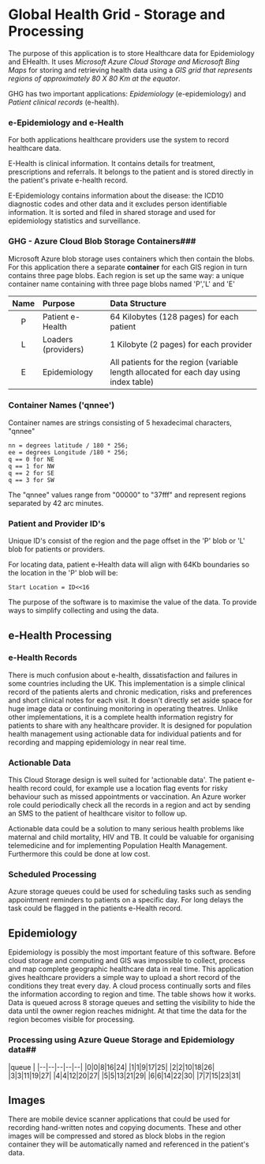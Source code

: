 # Global Health Grid - Storage and Processing #

The purpose of this application is to store Healthcare data for Epidemiology and EHealth. It uses *Microsoft Azure Cloud Storage and Microsoft Bing Maps* for storing and retrieving health data using a *GIS grid that represents regions of approximately 80 X 80 Km at the equator*.

GHG has two important applications: *Epidemiology* (e-epidemiology) and *Patient clinical records* (e-health).

### e-Epidemiology and e-Health ###
 
For both applications healthcare providers use the system to record healthcare data.

E-Health is clinical information. It contains details for treatment, prescriptions and referrals. It belongs to the patient and is stored directly in the patient's private e-health record.

E-Epidemiology contains information about the disease: the ICD10 diagnostic codes and other data and it excludes person identifiable information. It is sorted and filed in shared storage and used for epidemiology statistics and surveillance.

   
### GHG - Azure Cloud Blob Storage Containers###

Microsoft Azure blob storage uses containers which then contain the blobs. For this application there a separate **container** for each GIS region in turn contains three page blobs. Each region is set up the same way: a unique container name containing with three page blobs named 'P','L' and 'E'

Name|Purpose|Data Structure
:--:|:------------------------------|:------------------------|
P | Patient e-Health|64 Kilobytes (128 pages) for each patient
L | Loaders (providers)| 1 Kilobyte (2 pages) for each provider
E | Epidemiology|All patients for the region (variable length allocated for each day using index table)


### Container Names ('qnnee') ### 

Container names are strings consisting of 5 hexadecimal characters, "qnnee"

    nn = degrees latitude / 180 * 256;
    ee = degrees Longitude /180 * 256;
    q == 0 for NE
    q == 1 for NW
    q == 2 for SE
    q == 3 for SW

The "qnnee" values range from "00000" to "37fff" and represent regions separated by 42 arc minutes.

### Patient and Provider ID's ##

Unique ID's consist of the region and the page offset in the 'P' blob or 'L' blob for patients or providers.

For locating data, patient e-Health data will align with 64Kb boundaries so the location in the 'P' blob will be: 


    Start Location = ID<<16



The purpose of the software is to maximise the value of the data. To provide ways to simplify collecting and using the data.

## e-Health Processing ## 
 
### e-Health Records ##
There is much confusion about e-health, dissatisfaction and failures in some countries including the UK. This implementation is a simple clinical record of the patients alerts and chronic medication, risks and preferences and short clinical notes for each visit. It doesn't directly set aside space for huge image data or continuing monitoring in operating theatres. Unlike other implementations, it is a complete health information registry for patients to share with any healthcare provider. It is designed for population health management using actionable data for individual patients and for recording and mapping epidemiology in near real time.

### Actionable Data ##
This Cloud Storage design is well suited for 'actionable data'. The patient e-health record could, for example use a location flag events for risky behaviour such as missed appointments or vaccination. An Azure worker role could periodically check all the records in a region and act by sending an SMS to the patient of healthcare visitor to follow up.

Actionable data could be a solution to many serious health problems like maternal and child mortality, HIV and TB. It could be valuable for organising telemedicine and for implementing Population Health Management. Furthermore this could be done at low cost.

### Scheduled Processing ## 
Azure storage queues could be used for scheduling tasks such as sending appointment reminders to patients on a specific day. For long delays the task could be flagged in the patients e-Health record.

## Epidemiology ## 
Epidemiology is possibly the most important feature of this software. Before cloud storage and computing and GIS was impossible to collect, process and map complete geographic healthcare data in real time.
This application gives healthcare providers a simple way to upload a short record of the conditions they treat every day. A cloud process continually sorts and files the information according to region and time.
The table shows how it works. Data is queued across 8 storage queues and setting the visibility to hide the data until the owner region reaches midnight. At that time the data for the region becomes visible for processing.  

### Processing using Azure Queue Storage and Epidemiology data##

|queue |
|--|--|--|--|--|
|0|0|8|16|24|
|1|1|9|17|25|
|2|2|10|18|26|
|3|3|11|19|27|
|4|4|12|20|27|
|5|5|13|21|29|
|6|6|14|22|30|
|7|7|15|23|31|

## Images ##

There are mobile device scanner applications that could be used for recording hand-written notes and copying documents. These and other images will be compressed and stored as block blobs in the region container they will be automatically named and referenced in the patient's data.